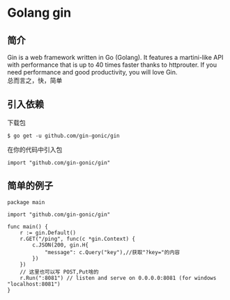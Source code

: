 # Golang gin
## 简介
Gin is a web framework written in Go (Golang). It features a martini-like API with performance that is up to 40 times faster thanks to httprouter. If you need performance and good productivity, you will love Gin.  
总而言之，快，简单
## 引入依赖
下载包  
``` shell
$ go get -u github.com/gin-gonic/gin
```
在你的代码中引入包  
``` golang
import "github.com/gin-gonic/gin"
```
## 简单的例子
``` golang
package main

import "github.com/gin-gonic/gin"

func main() {
	r := gin.Default()
	r.GET("/ping", func(c *gin.Context) {
		c.JSON(200, gin.H{
			"message": c.Query("key"),//获取"?key="的内容
		})
	})
    // 这里也可以写 POST,Put啥的
	r.Run(":8081") // listen and serve on 0.0.0.0:8081 (for windows "localhost:8081")
}
```